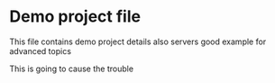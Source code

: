 # Demo project file
This file contains demo project details
also servers good example for advanced topics

This is going to cause the trouble
 
